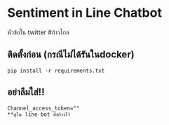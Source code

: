 # Sentiment in Line Chatbot
หัวข้อใน twitter #ก้าวไกล
## ติดตั้งก่อน (กรณีไม่ได้รันในdocker)
```
pip install -r requirements.txt

```

## อย่าลืมใส่!!
```
Channel_access_token=""
**ดูใน line bot ที่สร้างไว้
```
